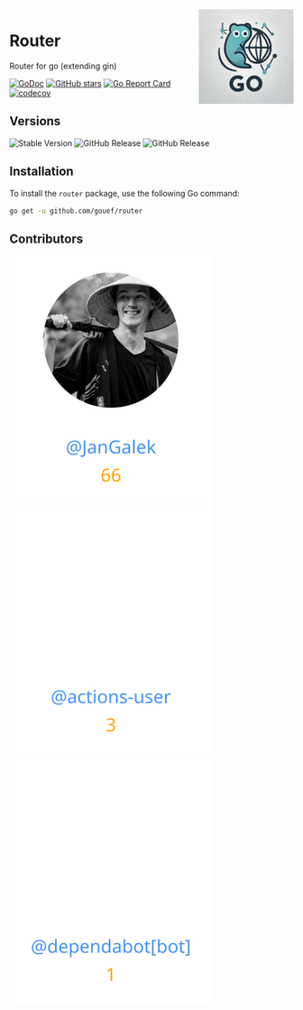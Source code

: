 <img align=right width="168" src="docs/gouef_logo.png">

# Router
Router for go (extending gin)

[![GoDoc](https://pkg.go.dev/badge/github.com/gouef/router.svg)](https://pkg.go.dev/github.com/gouef/router)
[![GitHub stars](https://img.shields.io/github/stars/gouef/router?style=social)](https://github.com/gouef/router/stargazers)
[![Go Report Card](https://goreportcard.com/badge/github.com/gouef/router)](https://goreportcard.com/report/github.com/gouef/router)
[![codecov](https://codecov.io/github/gouef/router/branch/main/graph/badge.svg?token=YUG8EMH6Q8)](https://codecov.io/github/gouef/router)

## Versions
![Stable Version](https://img.shields.io/github/v/release/gouef/router?label=Stable&labelColor=green)
![GitHub Release](https://img.shields.io/github/v/release/gouef/router?label=RC&include_prereleases&filter=*rc*&logoSize=diago)
![GitHub Release](https://img.shields.io/github/v/release/gouef/router?label=Beta&include_prereleases&filter=*beta*&logoSize=diago)

## Installation

To install the `router` package, use the following Go command:

```bash
go get -u github.com/gouef/router
```


## Contributors

<div>
<span>
  <a href="https://github.com/JanGalek"><img src="https://raw.githubusercontent.com/gouef/router/refs/heads/contributors-svg/.github/contributors/JanGalek.svg" alt="JanGalek" /></a>
</span>
<span>
  <a href="https://github.com/actions-user"><img src="https://raw.githubusercontent.com/gouef/router/refs/heads/contributors-svg/.github/contributors/actions-user.svg" alt="actions-user" /></a>
</span>
<span>
  <a href="https://github.com/apps/dependabot"><img src="https://raw.githubusercontent.com/gouef/router/refs/heads/contributors-svg/.github/contributors/dependabot[bot].svg" alt="dependabot[bot]" /></a>
</span>
</div>

